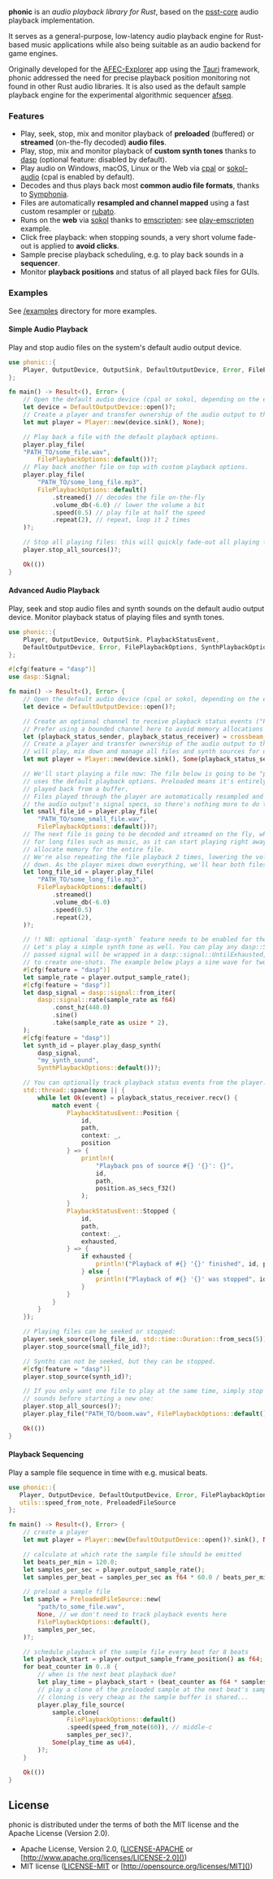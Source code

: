 ﻿**phonic** is an *audio playback library for Rust*, based on the
[psst-core](https://github.com/jpochyla/psst/tree/master/psst-core) audio playback
implementation. 

It serves as a general-purpose, low-latency audio playback engine for Rust-based music applications while also being suitable as an audio backend for game engines.

Originally developed for the [AFEC-Explorer](https://github.com/emuell/AFEC-Explorer) app using the [Tauri](https://tauri.app) framework, phonic addressed the need for precise playback position monitoring not found in other Rust audio libraries. It is also used as the default sample playback engine for the experimental algorithmic sequencer [afseq](https://github.com/emuell/afseq).

### Features

- Play, seek, stop, mix and monitor playback of **preloaded** (buffered) or **streamed**
  (on-the-fly decoded) **audio files**.
- Play, stop, mix and monitor playback of **custom synth tones** thanks to
  [dasp](https://github.com/RustAudio/dasp) (optional feature: disabled by default).
- Play audio on Windows, macOS, Linux or the Web via [cpal](https://github.com/RustAudio/cpal) or
  [sokol-audio](https://github.com/floooh/sokol-rust) (cpal is enabled by default).
- Decodes and thus plays back most **common audio file formats**, thanks to
  [Symphonia](https://github.com/pdeljanov/Symphonia).
- Files are automatically **resampled and channel mapped** using a fast custom resampler or [rubato](https://github.com/HEnquist/rubato).
- Runs on the **web** via [sokol](https://github.com/floooh/sokol-rust) thanks to [emscripten](https://emscripten.org/): see [play-emscripten](./examples/play-emscripten/) example.
- Click free playback: when stopping sounds, a very short volume fade-out is applied to
  **avoid clicks**.
- Sample precise playback scheduling, e.g. to play back sounds in a **sequencer**.
- Monitor **playback positions** and status of all played back files for GUIs. 

### Examples

See [/examples](https://github.com/emuell/phonic/tree/master/examples) directory for more examples.

#### Simple Audio Playback

Play and stop audio files on the system's default audio output device.

```rust no_run
use phonic::{
    Player, OutputDevice, OutputSink, DefaultOutputDevice, Error, FilePlaybackOptions
};

fn main() -> Result<(), Error> {
    // Open the default audio device (cpal or sokol, depending on the enabled output feature)
    let device = DefaultOutputDevice::open()?;
    // Create a player and transfer ownership of the audio output to the player.
    let mut player = Player::new(device.sink(), None);

    // Play back a file with the default playback options.
    player.play_file(
    "PATH_TO/some_file.wav",
        FilePlaybackOptions::default())?;
    // Play back another file on top with custom playback options.
    player.play_file(
        "PATH_TO/some_long_file.mp3",
        FilePlaybackOptions::default()
            .streamed() // decodes the file on-the-fly
            .volume_db(-6.0) // lower the volume a bit
            .speed(0.5) // play file at half the speed
            .repeat(2), // repeat, loop it 2 times
    )?;

    // Stop all playing files: this will quickly fade-out all playing files to avoid clicks.
    player.stop_all_sources()?;

    Ok(())
}
```

#### Advanced Audio Playback

Play, seek and stop audio files and synth sounds on the default audio output device.
Monitor playback status of playing files and synth tones.

```rust no_run
use phonic::{
    Player, OutputDevice, OutputSink, PlaybackStatusEvent, 
    DefaultOutputDevice, Error, FilePlaybackOptions, SynthPlaybackOptions 
};

#[cfg(feature = "dasp")]
use dasp::Signal;

fn main() -> Result<(), Error> {
    // Open the default audio device (cpal or sokol, depending on the enabled output feature)
    let device = DefaultOutputDevice::open()?;

    // Create an optional channel to receive playback status events ("Position", "Stopped")
    // Prefer using a bounded channel here to avoid memory allocations in the audio thread.
    let (playback_status_sender, playback_status_receiver) = crossbeam_channel::bounded(32);
    // Create a player and transfer ownership of the audio output to the player. The player
    // will play, mix down and manage all files and synth sources for us from here.
    let mut player = Player::new(device.sink(), Some(playback_status_sender));

    // We'll start playing a file now: The file below is going to be "preloaded" because it
    // uses the default playback options. Preloaded means it's entirely decoded first, then 
    // played back from a buffer.
    // Files played through the player are automatically resampled and channel-mapped to match
    // the audio output's signal specs, so there's nothing more to do to get it played:
    let small_file_id = player.play_file(
        "PATH_TO/some_small_file.wav",
        FilePlaybackOptions::default())?;
    // The next file is going to be decoded and streamed on the fly, which is especially handy
    // for long files such as music, as it can start playing right away and won't need to
    // allocate memory for the entire file.
    // We're also repeating the file playback 2 times, lowering the volume and are pitching it
    // down. As the player mixes down everything, we'll hear both files at the same time now:
    let long_file_id = player.play_file(
        "PATH_TO/some_long_file.mp3",
        FilePlaybackOptions::default()
            .streamed()
            .volume_db(-6.0)
            .speed(0.5)
            .repeat(2),
    )?;

    // !! NB: optional `dasp-synth` feature needs to be enabled for the following to work !!
    // Let's play a simple synth tone as well. You can play any dasp::Signal here. The 
    // passed signal will be wrapped in a dasp::signal::UntilExhausted, so this can be used
    // to create one-shots. The example below plays a sine wave for two secs at 440hz.
    #[cfg(feature = "dasp")]
    let sample_rate = player.output_sample_rate();
    #[cfg(feature = "dasp")]
    let dasp_signal = dasp::signal::from_iter(
        dasp::signal::rate(sample_rate as f64)
            .const_hz(440.0)
            .sine()
            .take(sample_rate as usize * 2),
    );
    #[cfg(feature = "dasp")]
    let synth_id = player.play_dasp_synth(
        dasp_signal,
        "my_synth_sound",
        SynthPlaybackOptions::default())?;

    // You can optionally track playback status events from the player:
    std::thread::spawn(move || {
        while let Ok(event) = playback_status_receiver.recv() {
            match event {
                PlaybackStatusEvent::Position { 
                    id, 
                    path, 
                    context: _, 
                    position 
                } => {
                    println!(
                        "Playback pos of source #{} '{}': {}",
                        id,
                        path,
                        position.as_secs_f32()
                    );
                }
                PlaybackStatusEvent::Stopped {
                    id,
                    path,
                    context: _,
                    exhausted,
                } => {
                    if exhausted {
                        println!("Playback of #{} '{}' finished", id, path);
                    } else {
                        println!("Playback of #{} '{}' was stopped", id, path);
                    }
                }
            }
        }
    });

    // Playing files can be seeked or stopped:
    player.seek_source(long_file_id, std::time::Duration::from_secs(5))?;
    player.stop_source(small_file_id)?;

    // Synths can not be seeked, but they can be stopped.
    #[cfg(feature = "dasp")]
    player.stop_source(synth_id)?;

    // If you only want one file to play at the same time, simply stop all playing
    // sounds before starting a new one:
    player.stop_all_sources()?;
    player.play_file("PATH_TO/boom.wav", FilePlaybackOptions::default())?;

    Ok(())
}
```

#### Playback Sequencing

Play a sample file sequence in time with e.g. musical beats.

```rust no_run
use phonic::{
   Player, OutputDevice, DefaultOutputDevice, Error, FilePlaybackOptions,
   utils::speed_from_note, PreloadedFileSource 
};

fn main() -> Result<(), Error> {
    // create a player
    let mut player = Player::new(DefaultOutputDevice::open()?.sink(), None);

    // calculate at which rate the sample file should be emitted
    let beats_per_min = 120.0;
    let samples_per_sec = player.output_sample_rate();
    let samples_per_beat = samples_per_sec as f64 * 60.0 / beats_per_min as f64;

    // preload a sample file
    let sample = PreloadedFileSource::new(
        "path/to_some_file.wav",
        None, // we don't need to track playback events here
        FilePlaybackOptions::default(),
        samples_per_sec,
    )?;

    // schedule playback of the sample file every beat for 8 beats
    let playback_start = player.output_sample_frame_position() as f64;
    for beat_counter in 0..8 {
        // when is the next beat playback due?
        let play_time = playback_start + (beat_counter as f64 * samples_per_beat);
        // play a clone of the preloaded sample at the next beat's sample time.
        // cloning is very cheap as the sample buffer is shared...
        player.play_file_source(
            sample.clone(
                FilePlaybackOptions::default()
                .speed(speed_from_note(60)), // middle-c
                samples_per_sec)?,
            Some(play_time as u64),
        )?;
    }

    Ok(())
}
```

## License

phonic is distributed under the terms of both the MIT license and the Apache License (Version 2.0).

* Apache License, Version 2.0, ([LICENSE-APACHE](LICENSE-APACHE) or [http://www.apache.org/licenses/LICENSE-2.0]())
* MIT license ([LICENSE-MIT](LICENSE-MIT) or [http://opensource.org/licenses/MIT]())
